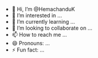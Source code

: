 - 👋 Hi, I’m @HemachanduK
- 👀 I’m interested in ...
- 🌱 I’m currently learning ...
- 💞️ I’m looking to collaborate on ...
- 📫 How to reach me ...
- 😄 Pronouns: ...
- ⚡ Fun fact: ...

<!---
HemachanduK/HemachanduK is a ✨ special ✨ repository because its `README.md` (this file) appears on your GitHub profile.
You can click the Preview link to take a look at your changes.
--->
